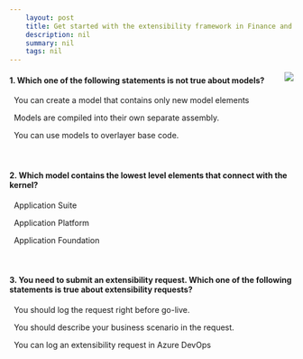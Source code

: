 ```yaml
---
    layout: post
    title: Get started with the extensibility framework in Finance and Operations apps  
    description: nil
    summary: nil
    tags: nil
---
```



 <a target="_blank" href="https://docs.microsoft.com/en-us/learn/modules/get-started-extensibility-finance-operations/6-check/"><i class="fas fa-external-link-alt"></i> </a>
 <img align="right" src="https://docs.microsoft.com/en-us/learn/achievements/get-started-extensibility-finance-operations.svg">
####  1. Which one of the following statements is not true about models?


<i class='far fa-square'></i> &nbsp;&nbsp;You can create a model that contains only new model elements

<i class='far fa-square'></i> &nbsp;&nbsp;Models are compiled into their own separate assembly.

<i class='fas fa-check-square' style='color: Dodgerblue;'></i> &nbsp;&nbsp;You can use models to overlayer base code.
<br />
<br />
<br />

####  2. Which model contains the lowest level elements that connect with the kernel?


<i class='far fa-square'></i> &nbsp;&nbsp;Application Suite

<i class='fas fa-check-square' style='color: Dodgerblue;'></i> &nbsp;&nbsp;Application Platform

<i class='far fa-square'></i> &nbsp;&nbsp;Application Foundation
<br />
<br />
<br />

####  3. You need to submit an extensibility request. Which one of the following statements is true about extensibility requests?


<i class='far fa-square'></i> &nbsp;&nbsp;You should log the request right before go-live.

<i class='fas fa-check-square' style='color: Dodgerblue;'></i> &nbsp;&nbsp;You should describe your business scenario in the request.

<i class='far fa-square'></i> &nbsp;&nbsp;You can log an extensibility request in Azure DevOps
<br />
<br />
<br />
